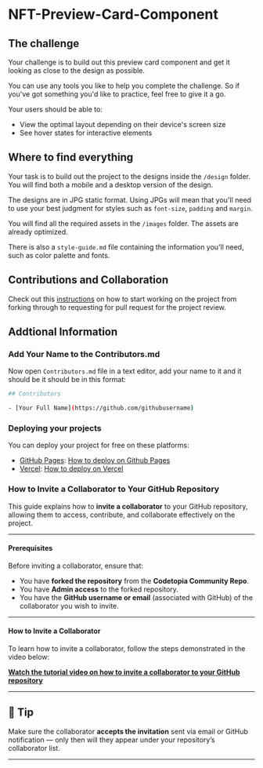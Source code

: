# NFT-Preview-Card-Component

## The challenge

Your challenge is to build out this preview card component and get it looking as close to the design as possible.

You can use any tools you like to help you complete the challenge. So if you've got something you'd like to practice, feel free to give it a go.

Your users should be able to:

- View the optimal layout depending on their device's screen size
- See hover states for interactive elements

## Where to find everything

Your task is to build out the project to the designs inside the `/design` folder. You will find both a mobile and a desktop version of the design.

The designs are in JPG static format. Using JPGs will mean that you'll need to use your best judgment for styles such as `font-size`, `padding` and `margin`.

You will find all the required assets in the `/images` folder. The assets are already optimized.

There is also a `style-guide.md` file containing the information you'll need, such as color palette and fonts.

## Contributions and Collaboration

Check out this [instructions](https://github.com/codetopiacommunity/first-contributions/tree/main) on how to start working on the project from forking through to requesting for pull request for the project review.

## Addtional Information

### Add Your Name to the Contributors.md

Now open `Contributors.md` file in a text editor, add your name to it and it should be it should be in this format:

```bash
## Contributors

- [Your Full Name](https://github.com/githubusername)
```

### Deploying your projects

You can deploy your project for free on these platforms:

- [GitHub Pages](https://pages.github.com/): [How to deploy on Github Pages](https://youtu.be/BT4WzyT2g8k)
- [Vercel](https://vercel.com/): [How to deploy on Vercel](https://youtu.be/E8xaV6fiTaA)

### How to Invite a Collaborator to Your GitHub Repository

This guide explains how to **invite a collaborator** to your GitHub repository, allowing them to access, contribute, and collaborate effectively on the project.

---

#### Prerequisites

Before inviting a collaborator, ensure that:

- You have **forked the repository** from the **Codetopia Community Repo**.  
- You have **Admin access** to the forked repository.  
- You have the **GitHub username or email** (associated with GitHub) of the collaborator you wish to invite.

---

#### How to Invite a Collaborator

To learn how to invite a collaborator, follow the steps demonstrated in the video below:

**[Watch the tutorial video on how to invite a collaborator to your GitHub repository](https://youtu.be/yx3VkC6z2EE?si=UtOlFGYkwtSB7NyE)**  

---

## 🧠 Tip

Make sure the collaborator **accepts the invitation** sent via email or GitHub notification — only then will they appear under your repository’s collaborator list.

---
